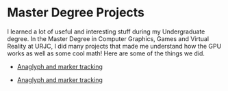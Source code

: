 # Master Degree Projects

I learned a lot of useful and interesting stuff during my Undergraduate degree. In the Master Degree in Computer Graphics, Games and Virtual Reality at URJC, I did many projects that made me understand how the GPU works as well as some cool math! Here are some of the things we did.

<ul>
<li><a href="https://apozag.github.io/Adrian-Poza/pages/projects/anaglyph">Anaglyph and marker tracking</a></li>
</ul>

<ul>
<li><a href="https://apozag.github.io/Adrian-Poza/pages/projects/postprocess">Anaglyph and marker tracking</a></li>
</ul>